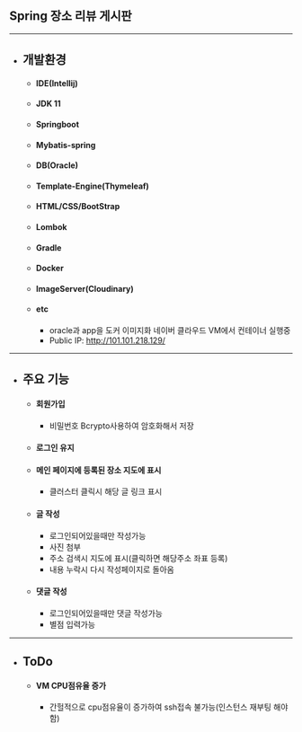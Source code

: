 ## Spring 장소 리뷰 게시판

----

- ## 개발환경
  - #### IDE(Intellij)
  - #### JDK 11
  - #### Springboot
  - #### Mybatis-spring
  - #### DB(Oracle)
  - #### Template-Engine(Thymeleaf)
  - #### HTML/CSS/BootStrap
  - #### Lombok
  - #### Gradle
  - #### Docker
  - #### ImageServer(Cloudinary)
  
  - #### etc
    - oracle과 app을 도커 이미지화 네이버 클라우드 VM에서 컨테이너 실행중
    - Public IP: http://101.101.218.129/
---
 - ## 주요 기능
    - #### 회원가입
        - 비밀번호 Bcrypto사용하여 암호화해서 저장
    - #### 로그인 유지
    - #### 메인 페이지에 등록된 장소 지도에 표시
      - 클러스터 클릭시 해당 글 링크 표시
    - #### 글 작성
      - 로그인되어있을때만 작성가능
      - 사진 첨부
      - 주소 검색시 지도에 표시(클릭하면 해당주소 좌표 등록)
      - 내용 누락시 다시 작성페이지로 돌아옴
    - #### 댓글 작성
      - 로그인되어있을때만 댓글 작성가능
      - 별점 입력가능
---
 - ## ToDo
   - #### VM CPU점유율 증가
     - 간헐적으로 cpu점유율이 증가하여 ssh접속 불가능(인스턴스 재부팅 해야함)